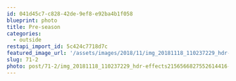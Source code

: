 ```yaml
---
id: 041d45c7-c828-42de-9ef8-e92ba4b1f058
blueprint: photo
title: Pre-season
categories:
  - outside
restapi_import_id: 5c424c7718d7c
featured_image_url: '/assets/images/2018/11/img_20181118_110237229_hdr-effects2156566827552614416-scaled.jpg'
slug: 71-2
photo: post/71-2/img_20181118_110237229_hdr-effects2156566827552614416-scaled.jpg
---
```

<p><!-- wp:image {"id":69} --></p>
<figure class="wp-block-image"><img src="/assets/images/2018/11/img_20181118_110237229_hdr-effects2156566827552614416.jpg?w=1024" alt="" class="wp-image-69" /></figure>
<p><!-- /wp:image --></p>
